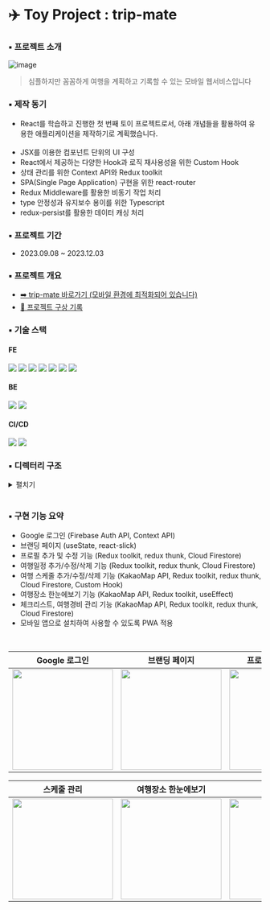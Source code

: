 # ✈️ Toy Project : trip-mate

### ▪️ 프로젝트 소개

![image](https://github.com/minsuhan1/trip-mate/assets/50696567/15c46bbe-618f-4bc0-87c6-b28adc045d25)

> 심플하지만 꼼꼼하게 여행을 계획하고 기록할 수 있는 모바일 웹서비스입니다

### ▪️ 제작 동기

- React를 학습하고 진행한 첫 번째 토이 프로젝트로서, 아래 개념들을 활용하여 유용한 애플리케이션을 제작하기로 계획했습니다.<br><br>
- JSX를 이용한 컴포넌트 단위의 UI 구성
- React에서 제공하는 다양한 Hook과 로직 재사용성을 위한 Custom Hook
- 상태 관리를 위한 Context API와 Redux toolkit
- SPA(Single Page Application) 구현을 위한 react-router
- Redux Middleware를 활용한 비동기 작업 처리
- type 안정성과 유지보수 용이를 위한 Typescript
- redux-persist를 활용한 데이터 캐싱 처리

### ▪️ 프로젝트 기간

- 2023.09.08 ~ 2023.12.03

### ▪️ 프로젝트 개요

- [➡️ trip-mate 바로가기 (모바일 환경에 최적화되어 있습니다)](https://minsuhan1.github.io/trip-mate)
- [📝 프로젝트 구상 기록](https://accurate-bank-c77.notion.site/f4daecd5764c4b11b6692105cf461a15?pvs=4)

### ▪️ 기술 스택
#### FE
<img src="https://img.shields.io/badge/Typescript-000000?style=flat-square&logo=typescript&logoColor=3178C6"/> <img src="https://img.shields.io/badge/React-000000?style=flat-square&logo=react&logoColor=61DAFB"/> <img src="https://img.shields.io/badge/Scss-000000?style=flat-square&logo=sass&logoColor=CC6699"/> <img src="https://img.shields.io/badge/HTML-000000?style=flat-square&logo=html5&logoColor=E34F26"/> <img src="https://img.shields.io/badge/Redux-000000?style=flat-square&logo=redux&logoColor=764ABC"/> <img src="https://img.shields.io/badge/styled&ndash;components-000000?style=flat-square&logo=styled-components&logoColor=DB7093"/> <img src="https://img.shields.io/badge/PWA-000000?style=flat-square&logo=pwa&logoColor=5A0FC8"/>

#### BE
<img src="https://img.shields.io/badge/Firebase Auth-000000?style=flat-square&logo=firebase&logoColor=FFCA28"/> <img src="https://img.shields.io/badge/Cloud Firestore-000000?style=flat-square&logo=firebase&logoColor=FFCA28"/>

#### CI/CD
<img src="https://img.shields.io/badge/Github Actions-000000?style=flat-square&logo=github-actions&logoColor=2088FF"/> <img src="https://img.shields.io/badge/Github Pages-000000?style=flat-square&logo=github-pages&logoColor=ffffff"/>

### ▪️ 디렉터리 구조

<details>
    <summary>펼치기</summary>

```bash
📦 trip-mate
├─ src
│  ├─ App.tsx
│  ├─ assets
│  ├─ components
│  │  ├─ auth
│  │  ├─ branding
│  │  ├─ checklist
│  │  ├─ common
│  │  │  ├─ Button
│  │  │  ├─ DropdownMenu
│  │  │  ├─ FloatingAddButton
│  │  │  ├─ Form
│  │  │  ├─ IconButton
│  │  │  ├─ LargeTitle
│  │  │  ├─ LoadingSpinner
│  │  │  ├─ MapInput
│  │  │  ├─ Modal
│  │  │  ├─ NavBar
│  │  │  ├─ NavBarWithIcons
│  │  │  ├─ Overlay
│  │  │  ├─ Spacing
│  │  │  ├─ TabMenu
│  │  │  └─ TabSelector
│  │  ├─ expenses
│  │  ├─ forms
│  │  │  ├─ expense
│  │  │  ├─ profile
│  │  │  ├─ schedule
│  │  │  └─ trip
│  │  ├─ home
│  │  ├─ modal-contents
│  │  ├─ place-overview
│  │  └─ schedule
│  ├─ constants
│  │  └─ constants.ts
│  ├─ contexts
│  │  ├─ auth-context.tsx
│  │  ├─ form-context.tsx
│  │  ├─ loading-context.tsx
│  │  └─ modal-context.tsx
│  ├─ hooks
│  │  ├─ useApp.ts
│  │  ├─ useClickOutside.tsx
│  │  ├─ useForm.ts
│  │  ├─ usePlaceSelector.tsx
│  │  └─ useTabSelector.tsx
│  ├─ index.tsx
│  ├─ layouts
│  │  └─ bottom-nav
│  ├─ logo.svg
│  ├─ pages
│  │  ├─ ErrorPage.tsx
│  │  ├─ NotFoundPage.tsx
│  │  ├─ PrivateRoutes.tsx
│  │  ├─ RootPage.tsx
│  │  ├─ auth
│  │  ├─ branding
│  │  ├─ checklist
│  │  ├─ expenses
│  │  ├─ home
│  │  ├─ place-overview
│  │  ├─ profile
│  │  ├─ schedule
│  │  └─ trip
│  ├─ react-app-env.d.ts
│  ├─ service-worker.ts
│  ├─ serviceWorkerRegistration.ts
│  ├─ services
│  │  └─ firebase.tsx
│  ├─ store
│  │  ├─ checklistReducer.ts
│  │  ├─ expensesReducer.ts
│  │  ├─ index.ts
│  │  ├─ profileReducer.ts
│  │  ├─ scheduleReducer.ts
│  │  └─ triplistReducer.ts
│  ├─ styles
│  │  ├─ globalStyle.tsx
│  │  └─ page-wrap-padding-15.tsx
│  └─ utils
│     ├─ auth
│     ├─ checklist
│     ├─ common.ts
│     ├─ expenses
│     ├─ profile
│     ├─ schedule
│     └─ trip
└─ tsconfig.json
```

©generated by [Project Tree Generator](https://woochanleee.github.io/project-tree-generator)

</details>

<br />

### ▪️ 구현 기능 요약

- Google 로그인 (Firebase Auth API, Context API)
- 브랜딩 페이지 (useState, react-slick)
- 프로필 추가 및 수정 기능 (Redux toolkit, redux thunk, Cloud Firestore)
- 여행일정 추가/수정/삭제 기능 (Redux toolkit, redux thunk, Cloud Firestore)
- 여행 스케줄 추가/수정/삭제 기능 (KakaoMap API, Redux toolkit, redux thunk, Cloud Firestore, Custom Hook)
- 여행장소 한눈에보기 기능 (KakaoMap API, Redux toolkit, useEffect)
- 체크리스트, 여행경비 관리 기능 (KakaoMap API, Redux toolkit, redux thunk, Cloud Firestore)
- 모바일 앱으로 설치하여 사용할 수 있도록 PWA 적용

<br />

|                                                    Google 로그인                                                     |                                                    브랜딩 페이지                                                     |                                                 프로필 확인 및 수정                                                  |                                                     여행일정 생성                                                     |
| :------------------------------------------------------------------------------------------------------------------: | :------------------------------------------------------------------------------------------------------------------: | :------------------------------------------------------------------------------------------------------------------: | :-------------------------------------------------------------------------------------------------------------------: |
| <img src="https://github.com/minsuhan1/geulmadi/assets/50696567/a8f89e81-4929-4601-95e2-37f0c830eee2" width="200" /> | <img src="https://github.com/minsuhan1/geulmadi/assets/50696567/fec4ff87-a8bf-4f85-88b0-c28c90edb692" width="200" /> | <img src="https://github.com/minsuhan1/geulmadi/assets/50696567/aa05cc91-aef1-4f29-945e-0aa613f7a7b8" width="200" /> | <img src="https://github.com/minsuhan1/trip-mate/assets/50696567/b2206d3c-35ec-47f0-b98c-4668b0409096" width="200" /> |

|                                                      스케줄 관리                                                      |                                                 여행장소 한눈에보기                                                  |                                                      체크리스트                                                      |                                                     여행경비 관리                                                     |
| :-------------------------------------------------------------------------------------------------------------------: | :------------------------------------------------------------------------------------------------------------------: | :------------------------------------------------------------------------------------------------------------------: | :-------------------------------------------------------------------------------------------------------------------: |
| <img src="https://github.com/minsuhan1/trip-mate/assets/50696567/f129eb71-4d65-487e-93e3-74ab08b4333e" width="200" /> | <img src="https://github.com/minsuhan1/geulmadi/assets/50696567/79291905-e15e-4c9d-86fb-21677e881c3e" width="200" /> | <img src="https://github.com/minsuhan1/geulmadi/assets/50696567/5c244d04-fd99-433a-bd4e-1b0bb0c2c610" width="200" /> | <img src="https://github.com/minsuhan1/trip-mate/assets/50696567/952cc6ba-22e8-41a5-a563-bb46543b9e14" width="200" /> |

```

```
